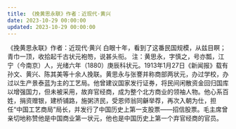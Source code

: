 ```yaml
---
title: 《挽黄思永联》作者：近现代·黄兴
date: 2023-10-29 00:00:00
updated: 2023-10-29 00:00:00
---
```


《挽黄思永联》作者：近现代·黄兴
白眼十年，看到了这番民国规模，从兹目瞑；
青巾一顶，收拾起千古状元袍笏，说甚头衔。
注：黄思永，字慎之，号亦瓢，江宁（今南京）人，光绪六年（1880）庚辰科状元。1913年1月27日《新闻报》载有孙文、黄兴、陈其美等十余人挽联。黄思永与张謇并称商部两状元，办过学校，办过以生产景泰蓝为主的工艺局。他曾建议国家发行证券，将民间闲散资金回归国库以增强国力，但未被采用，故弃官经商，成为整个北方商业的领袖人物。他心系百姓，捐资赠银，建桥铺路，施粥济民，受恩师翁同龢举荐，再次入朝为仕，担任“中国工艺商局”局长，并发行了中国历史上第一支股票——招信股票。毛主席曾亲切地称赞他是中国商业第一状元，他也是中国历史上第一个弃官经商的官员。
